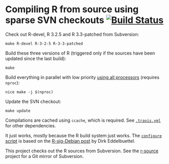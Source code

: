 # Compiling R from source using sparse SVN checkouts [![Build Status](https://travis-ci.org/krlmlr/r-svn.svg?branch=master)](https://travis-ci.org/krlmlr/r-svn)

Check out R-devel, R 3.2.5 and R 3.3-patched from Subversion:

```
make R-devel R-3-2-5 R-3-3-patched
```

Build these three versions of R (triggered only if the sources have been updated since the last build):

```
make
```

Build everything in parallel with low priority [using all processors](http://stackoverflow.com/a/10945430/946850) (requires `nproc`):

```
nice make -j $(nproc)
```

Update the SVN checkout:

```
make update
```

Compilations are cached using `ccache`, which is required. See [`.travis.yml`](.travis.yml) for other dependencies.

It just works, mostly because the R build system just works.  The [`configure` script](configure) is based on the [R-sig-Debian post](https://stat.ethz.ch/pipermail/r-sig-debian/2012-August/001935.html) by Dirk Eddelbuettel.

This project checks out the R sources from Subversion. See the [r-source](https://github.com/wch/r-source) project for a Git mirror of Subversion.
